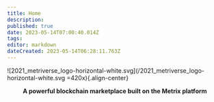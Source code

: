 ```yaml
---
title: Home
description: 
published: true
date: 2023-05-14T07:00:40.014Z
tags: 
editor: markdown
dateCreated: 2023-05-14T06:28:11.763Z
---
```


![2021_metriverse_logo-horizontal-white.svg](/2021_metriverse_logo-horizontal-white.svg =420x){.align-center}
<p style="text-align: center;"><strong>A powerful blockchain marketplace built on the Metrix platform<strong></p>


